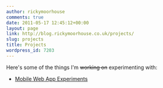 ```yaml
---
author: rickymoorhouse
comments: true
date: 2011-05-17 12:45:12+00:00
layout: page
link: http://blog.rickymoorhouse.co.uk/projects/
slug: projects
title: Projects
wordpress_id: 7203
---
```


Here's some of the things I'm <del>working on</del> experimenting with:



	
  * [Mobile Web App Experiments](http://rickymoorhouse.co.uk/experiments/)


